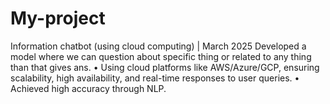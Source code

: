 # My-project
Information chatbot (using cloud computing) |	  					                      March 2025
Developed a model where we can question about specific thing or related to any thing than that gives ans.
•	Using cloud platforms like AWS/Azure/GCP, ensuring scalability, high availability, and real-time responses to user queries.
•	Achieved high accuracy through NLP.
